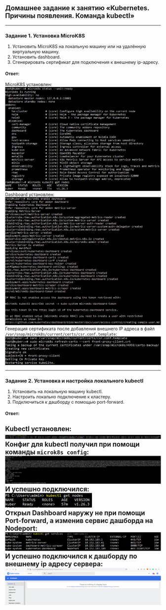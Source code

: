 ## Домашнее задание к занятию «Kubernetes. Причины появления. Команда kubectl»

------

### Задание 1. Установка MicroK8S

1. Установить MicroK8S на локальную машину или на удалённую виртуальную машину.
2. Установить dashboard.
3. Сгенерировать сертификат для подключения к внешнему ip-адресу.

#### Ответ:
MicroK8S установлен:  
   ![microk8s status](./pictures/microk8s%20status.PNG)  
   Dashboard установлен:  
   ![enable dashboard](./pictures/enable%20dashboard.PNG)  
   Генерация сертификата после добавления внешнего IP адреса в файл ```/var/snap/microk8s/current/certs/csr.conf.template```:  
   ![certgen](./pictures/certgen.PNG)  

------

### Задание 2. Установка и настройка локального kubectl
1. Установить на локальную машину kubectl.
2. Настроить локально подключение к кластеру.
3. Подключиться к дашборду с помощью port-forward.

#### Ответ:
Kubectl установлен:  
   ![kubectl version](./pictures/kubectl%20version.PNG)  
   Конфиг для kubectl получил при помощи команды ```microk8s config```:  
   ![kubectl config](./pictures/kubectl%20config.PNG)  
   И успешно подключился:  
   ![kubectl get nodes](./pictures/kubectl%20get%20nodes.PNG)  
   Открыл Dashboard наружу не при помощи Port-forward, а изменив сервис дашборда на Nodeport:  
   ![kubectl get services](./pictures/kubectl%20get%20services.PNG)  
   И успешно подключился к дашборду по внешнему ip адресу сервера:  
   ![dashboard](./pictures/dashboard.PNG)
------
